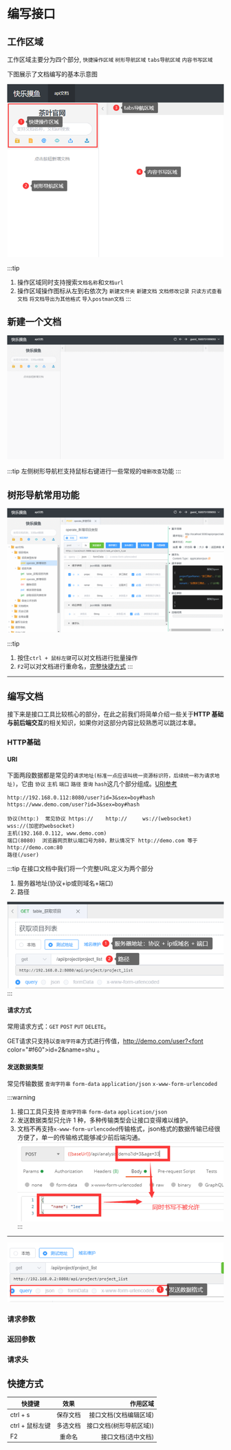 # 编写接口

## 工作区域

工作区域主要分为四个部分, `快捷操作区域` `树形导航区域` `tabs导航区域` `内容书写区域`

下图展示了文档编写的基本示意图

![操作区域示意图](../../../.vuepress/public/imgs/use/d.png)

:::tip

1. 操作区域同时支持搜索`文档名称`和`文档url`
2. 操作区域操作图标从左到右依次为 `新建文件夹` `新建文档` `文档修改记录` `只读方式查看文档` `将文档导出为其他格式` `导入postman文档`
   :::

## 新建一个文档

![新建一个文档](../../../.vuepress/public/imgs/use/b.gif)

:::tip
左侧树形导航栏支持鼠标右键进行一些常规的`增删改查`功能
:::

## 树形导航常用功能

![常用功能](../../../.vuepress/public/imgs/use/c.gif)

:::tip

1. 按住`ctrl + 鼠标左键`可以对文档进行批量操作
2. `F2`可以对文档进行重命名，[完整快捷方式](./b.html#快捷方式)
   :::

---

## 编写文档

接下来是接口工具比较核心的部分，在此之前我们将简单介绍一些关于**HTTP 基础与前后端交互**的相关知识，如果你对这部分内容比较熟悉可以跳过本章。

### HTTP基础

#### URI

下面两段数据都是常见的`请求地址(标准一点应该叫统一资源标识符，后续统一称为请求地址)`，它由 `协议` `主机` `端口` `路径` `查询` `hash`这几个部分组成。[URI参考](https://developer.mozilla.org/zh-CN/docs/Web/HTTP/Basics_of_HTTP/Identifying_resources_on_the_Web)

```
http://192.168.0.112:8080/user?id=3&sex=boy#hash
https://www.demo.com/user?id=3&sex=boy#hash

协议(http:)  常见协议 https://    http://     ws://(websocket)     wss://(加密的websocket)
主机(192.168.0.112, www.demo.com)  
端口(8080)  浏览器网页默认端口号为80，默认情况下 http://demo.com 等于 http://demo.com:80
路径(/user)  

```
:::tip
在接口文档中我们将一个完整URL定义为两个部分
1. 服务器地址(协议+ip或则域名+端口) 
2. 路径

![服务器地址](../../../.vuepress/public/imgs/use/e.png)
:::


#### 请求方式

常用请求方式：`GET` `POST` `PUT` `DELETE`。

GET请求只支持以`查询字符串`方式进行传值，http://demo.com/user?<font color="#f60">id=2&name=shu</font> 。


#### 发送数据类型
常见传输数据 `查询字符串` `form-data` `application/json` `x-www-form-urlencoded`

:::warning
1. 接口工具只支持 `查询字符串` `form-data` `application/json`
2. 发送数据类型只允许 1 种，多种传输类型会让接口变得难以维护。
3. 文档不再支持`x-www-form-urlencoded`传输格式，json格式的数据传输已经很方便了，单一的传输格式能够减少前后端沟通。
![发送数据类型](../../../.vuepress/public/imgs/use/f.png)
:::
---
![发送数据类型](../../../.vuepress/public/imgs/use/g.png)

### 请求参数



### 返回参数



### 请求头




## 快捷方式

| 快捷键          |   效果   |                作用区域 |
| --------------- | :------: | ----------------------: |
| ctrl + s        | 保存文档 |  接口文档(文档编辑区域) |
| ctrl + 鼠标左键 | 多选文档 | 接口文档(树形导航区域)) |
| F2              |  重命名  |      接口文档(选中文档) |
